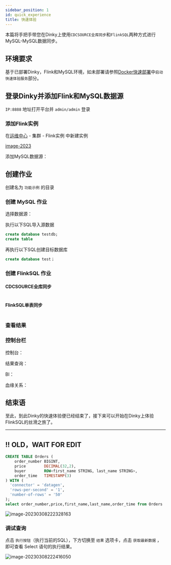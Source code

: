 ```yaml
---
sidebar_position: 1
id: quick_experience
title: 快速体验
---
```

本篇将手把手带您在Dinky上使用`CDCSOURCE全库同步`和`FlinkSQL`两种方式进行MySQL-MySQL数据同步。
## 环境要求
基于已部署Dinky，Flink和MySQL环境，如未部署请参照[Docker快速部署](../get_started/docker_deploy "Docker快速部署")中`启动快速体验服务`部分。

## 登录Dinky并添加Flink和MySQL数据源
`IP:8888` 地址打开平台并 `admin/admin` 登录

### 添加Flink实例
在[运维中心](../) - 集群 - Flink实例 中新建实例

[image-2023](http://www.aiwenmo.com/dinky/docs/zh-CN/quick_start/docker/none.png)

添加MySQL数据源：


## 创建作业
创建名为 `功能示例` 的目录

### 创建 MySQL 作业

选择数据源：

执行以下SQL导入源数据
```sql
create database testdb;
create table
```
再执行以下SQL创建目标数据库
```sql
create database test；
```


### 创建 FlinkSQL 作业

#### CDCSOURCE全库同步
```sql

```

#### FlinkSQL单表同步
```sql

```
### 查看结果



### 控制台栏
控制台：

结果查询：

BI：

血缘关系：




## 结束语
至此，到此Dinky的快速体验便已经结束了，接下来可以开始在Dinky上体验FlinkSQL的丝滑之旅了。







---
!! OLD，WAIT FOR EDIT
---

```sql
CREATE TABLE Orders (
    order_number BIGINT,
    price        DECIMAL(32,2),
    buyer        ROW<first_name STRING, last_name STRING>,
    order_time   TIMESTAMP(3)
) WITH (
  'connector' = 'datagen',
  'rows-per-second' = '1',
  'number-of-rows' = '50'
);
select order_number,price,first_name,last_name,order_time from Orders 
```

![image-20230308222328163](http://www.aiwenmo.com/dinky/docs/zh-CN/quick_start/docker/helloword.png)

### 调试查询

点击 `执行按钮`（执行当前的SQL），下方切换至 `结果` 选项卡，点击 `获取最新数据` ，即可查看 Select 语句的执行结果。

![image-20230308222416050](http://www.aiwenmo.com/dinky/docs/zh-CN/quick_start/docker/selecttable.png)

